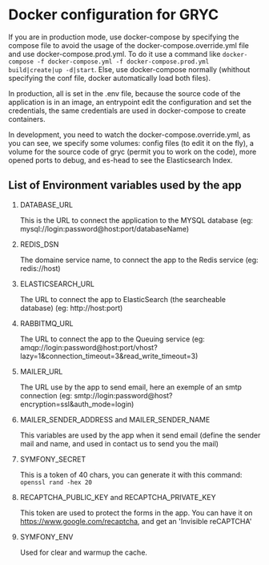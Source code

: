 # Docker configuration for GRYC

If you are in production mode, use docker-compose by specifying the compose file to avoid the usage of the docker-compose.override.yml file
and use docker-compose.prod.yml. To do it use a command like `docker-compose -f docker-compose.yml -f docker-compose.prod.yml build|create|up -d|start`.
Else, use docker-compose normally (whithout specifying the conf file, docker automatically load both files).

In production, all is set in the .env file, because the source code of the application is in an image,
an entrypoint edit the configuration and set the credentials, the same credentials are used in docker-compose
to create containers.

In development, you need to watch the docker-compose.override.yml, as you can see, we specify some volumes:
config files (to edit it on the fly), a volume for the source code of gryc (permit you to work on the code),
more opened ports to debug, and es-head to see the Elasticsearch Index.

## List of Environment variables used by the app

1. DATABASE_URL

    This is the URL to connect the application to the MYSQL database (eg: mysql://login:password@host:port/databaseName)

2. REDIS_DSN

    The domaine service name, to connect the app to the Redis service (eg: redis://host)

3. ELASTICSEARCH_URL

    The URL to connect the app to ElasticSearch (the searcheable database) (eg: http://host:port)

4. RABBITMQ_URL

    The URL to connect the app to the Queuing service (eg: amqp://login:password@host:port/vhost?lazy=1&connection_timeout=3&read_write_timeout=3)

5. MAILER_URL

    The URL use by the app to send email, here an exemple of an smtp connection (eg: smtp://login:password@host?encryption=ssl&auth_mode=login)

6. MAILER_SENDER_ADDRESS and MAILER_SENDER_NAME

    This variables are used by the app when it send email (define the sender mail and name, and used in contact us to send you the mail)

7. SYMFONY_SECRET

    This is a token of 40 chars, you can generate it with this command: `openssl rand -hex 20`

8. RECAPTCHA_PUBLIC_KEY and RECAPTCHA_PRIVATE_KEY

    This token are used to protect the forms in the app.
    You can have it on https://www.google.com/recaptcha, and get an 'Invisible reCAPTCHA'

9. SYMFONY_ENV

    Used for clear and warmup the cache.
